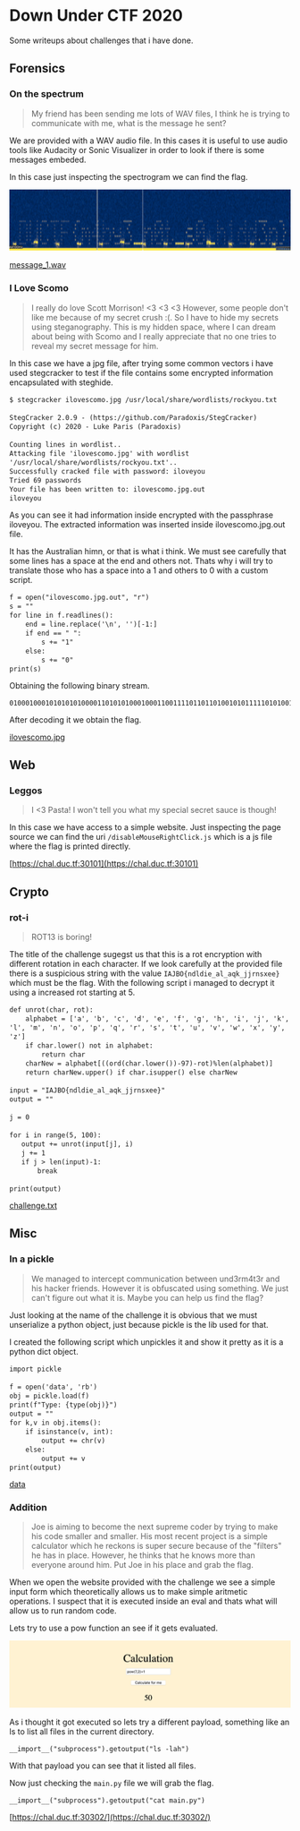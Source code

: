 # Down Under CTF 2020

Some writeups about challenges that i have done.

## Forensics

### On the spectrum

> My friend has been sending me lots of WAV files, I think he is trying to communicate with me, what is the message he sent?

We are provided with a WAV audio file. In this cases it is useful to use audio tools like Audacity or Sonic Visualizer in order to look if there is some messages embeded.

In this case just inspecting the spectrogram we can find the flag.

![](./resources/forensic/on_the_spectrum/1.png)

[message_1.wav](./resources/forensic/on_the_spectrum/message_1.wav)

### I Love Scomo

> I really do love Scott Morrison! <3 <3 <3
> However, some people don't like me because of my secret crush :(. So I have to hide my secrets using steganography. This is my hidden space, where I can dream about being with Scomo and I really appreciate that no one tries to reveal my secret message for him.

In this case we have a jpg file, after trying some common vectors i have used stegcracker to test if the file contains some encrypted information encapsulated with steghide.

```
$ stegcracker ilovescomo.jpg /usr/local/share/wordlists/rockyou.txt

StegCracker 2.0.9 - (https://github.com/Paradoxis/StegCracker)
Copyright (c) 2020 - Luke Paris (Paradoxis)

Counting lines in wordlist..
Attacking file 'ilovescomo.jpg' with wordlist '/usr/local/share/wordlists/rockyou.txt'..
Successfully cracked file with password: iloveyou
Tried 69 passwords
Your file has been written to: ilovescomo.jpg.out
iloveyou
```

As you can see it had information inside encrypted with the passphrase iloveyou. The extracted information was inserted inside ilovescomo.jpg.out file.

It has the Australian himn, or that is what i think. 
We must see carefully that some lines has a space at the end and others not. Thats why i will try to translate those who has a space into a 1 and others to 0 with a custom script.

```
f = open("ilovescomo.jpg.out", "r")
s = ""
for line in f.readlines():
    end = line.replace('\n', '')[-1:]
    if end == " ":
        s += "1"
    else:
        s += "0"
print(s)
```

Obtaining the following binary stream.

```
010001000101010101000011010101000100011001111011011010010101111101010010001100110110110001001100011010010101111101101100001100000011000000110000001100000100111100110000011011110110111100110000011101100011001101011111001101010110001100110000011011010011000001111101000000000000000000000000000000000000000000000000000000000000000000000000000000000000000000000000000000000000000000000000000000000000000000000000000000000000000000000000000000000000000000000000000000
```

After decoding it we obtain the flag.

[ilovescomo.jpg](./resources/forensic/i_love_scomo/ilovescomo.jpg)

## Web

### Leggos

> I <3 Pasta! I won't tell you what my special secret sauce is though!

In this case we have access to a simple website. Just inspecting the page source we can find the uri ```/disableMouseRightClick.js``` which is a js file where the flag is printed directly.

[https://chal.duc.tf:30101](https://chal.duc.tf:30101)

## Crypto

### rot-i

> ROT13 is boring!

The title of the challenge sugegst us that this is a rot encryption with different rotation in each character. If we look carefully at the provided file there is a suspicious string with the value ```IAJBO{ndldie_al_aqk_jjrnsxee}``` which must be the flag.
With the following script i managed to decrypt it using a increased rot starting at 5.

```
def unrot(char, rot):
    alphabet = ['a', 'b', 'c', 'd', 'e', 'f', 'g', 'h', 'i', 'j', 'k', 'l', 'm', 'n', 'o', 'p', 'q', 'r', 's', 't', 'u', 'v', 'w', 'x', 'y', 'z']
    if char.lower() not in alphabet:
        return char
    charNew = alphabet[((ord(char.lower())-97)-rot)%len(alphabet)]
    return charNew.upper() if char.isupper() else charNew

input = "IAJBO{ndldie_al_aqk_jjrnsxee}"
output = ""

j = 0

for i in range(5, 100):
   output += unrot(input[j], i)
   j += 1
   if j > len(input)-1:
       break

print(output)
```

[challenge.txt](./resources/crypto/rot-i/challenge.txt)

## Misc

### In a pickle

> We managed to intercept communication between und3rm4t3r and his hacker friends. However it is obfuscated using something. We just can't figure out what it is. Maybe you can help us find the flag?

Just looking at the name of the challenge it is obvious that we must unserialize a python object, just because pickle is the lib used for that.

I created the following script which unpickles it and show it pretty as it is a python dict object.

```
import pickle

f = open('data', 'rb')
obj = pickle.load(f)
print(f"Type: {type(obj)}")
output = ""
for k,v in obj.items():
    if isinstance(v, int):
        output += chr(v)
    else:
        output += v
print(output)
```

[data](./resources/misc/in_a_pickle/data)

### Addition

> Joe is aiming to become the next supreme coder by trying to make his code smaller and smaller. His most recent project is a simple calculator which he reckons is super secure because of the "filters" he has in place. However, he thinks that he knows more than everyone around him. Put Joe in his place and grab the flag.

When we open the website provided with the challenge we see a simple input form which theoretically allows us to make simple aritmetic operations. I suspect that it is executed inside an eval and thats what will allow us to run random code.

Lets try to use a pow function an see if it gets evaluated.

![](./resources/misc/addition/1.png)

As i thought it got executed so lets try a different payload, something like an ls to list all files in the current directory.

```
__import__("subprocess").getoutput("ls -lah")
```

With that payload you can see that it listed all files.

Now just checking the ```main.py``` file we will grab the flag.

```
__import__("subprocess").getoutput("cat main.py")
```

[https://chal.duc.tf:30302/](https://chal.duc.tf:30302/)